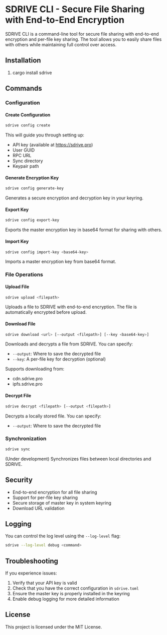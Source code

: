 # SDRIVE CLI - Secure File Sharing with End-to-End Encryption

SDRIVE CLI is a command-line tool for secure file sharing with end-to-end encryption and per-file key sharing. The tool allows you to easily share files with others while maintaining full control over access.

## Installation

1. cargo install sdrive

## Commands

### Configuration

#### Create Configuration
```bash
sdrive config create
```
This will guide you through setting up:
- API key (available at https://sdrive.pro)
- User GUID
- RPC URL
- Sync directory
- Keypair path

#### Generate Encryption Key
```bash
sdrive config generate-key
```
Generates a secure encryption and decryption key in your keyring.

#### Export Key
```bash
sdrive config export-key
```
Exports the master encryption key in base64 format for sharing with others.

#### Import Key
```bash
sdrive config import-key <base64-key>
```
Imports a master encryption key from base64 format.

### File Operations

#### Upload File
```bash
sdrive upload <filepath>
```
Uploads a file to SDRIVE with end-to-end encryption. The file is automatically encrypted before upload.

#### Download File
```bash
sdrive download <url> [--output <filepath>] [--key <base64-key>]
```
Downloads and decrypts a file from SDRIVE. You can specify:
- `--output`: Where to save the decrypted file
- `--key`: A per-file key for decryption (optional)

Supports downloading from:
- cdn.sdrive.pro
- ipfs.sdrive.pro

#### Decrypt File
```bash
sdrive decrypt <filepath> [--output <filepath>]
```
Decrypts a locally stored file. You can specify:
- `--output`: Where to save the decrypted file

### Synchronization
```bash
sdrive sync
```
(Under development) Synchronizes files between local directories and SDRIVE.

## Security

- End-to-end encryption for all file sharing
- Support for per-file key sharing
- Secure storage of master key in system keyring
- Download URL validation

## Logging

You can control the log level using the `--log-level` flag:
```bash
sdrive --log-level debug <command>
```

## Troubleshooting

If you experience issues:
1. Verify that your API key is valid
2. Check that you have the correct configuration in `sdrive.toml`
3. Ensure the master key is properly installed in the keyring
4. Enable debug logging for more detailed information

## License

This project is licensed under the MIT License.

